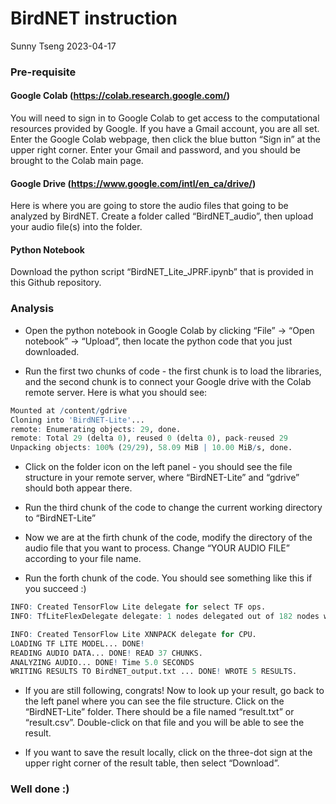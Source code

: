 BirdNET instruction
================
Sunny Tseng
2023-04-17

### Pre-requisite

#### Google Colab (<https://colab.research.google.com/>)

You will need to sign in to Google Colab to get access to the computational resources provided by Google. If you have a Gmail account, you are all set. Enter the Google Colab webpage, then click the blue button “Sign in” at the upper right corner. Enter your Gmail and password, and you should be brought to the Colab main page.

#### Google Drive (<https://www.google.com/intl/en_ca/drive/>)

Here is where you are going to store the audio files that going to be analyzed by BirdNET. Create a folder called “BirdNET_audio”, then upload your audio file(s) into the folder.

#### Python Notebook

Download the python script “BirdNET_Lite_JPRF.ipynb” that is provided in
this Github repository.

### Analysis

- Open the python notebook in Google Colab by clicking “File” -\> “Open
  notebook” -\> “Upload”, then locate the python code that you just
  downloaded.

- Run the first two chunks of code - the first chunk is to load the
  libraries, and the second chunk is to connect your Google drive with
  the Colab remote server. Here is what you should see:

``` r
Mounted at /content/gdrive
Cloning into 'BirdNET-Lite'...
remote: Enumerating objects: 29, done.
remote: Total 29 (delta 0), reused 0 (delta 0), pack-reused 29
Unpacking objects: 100% (29/29), 58.09 MiB | 10.00 MiB/s, done.
```

- Click on the folder icon on the left panel - you should see the file
  structure in your remote server, where “BirdNET-Lite” and “gdrive”
  should both appear there.

- Run the third chunk of the code to change the current working
  directory to “BirdNET-Lite”

- Now we are at the firth chunk of the code, modify the directory of the
  audio file that you want to process. Change “YOUR AUDIO FILE”
  according to your file name.

- Run the forth chunk of the code. You should see something like this if
  you succeed :)

``` r
INFO: Created TensorFlow Lite delegate for select TF ops.
INFO: TfLiteFlexDelegate delegate: 1 nodes delegated out of 182 nodes with 1 partitions.

INFO: Created TensorFlow Lite XNNPACK delegate for CPU.
LOADING TF LITE MODEL... DONE!
READING AUDIO DATA... DONE! READ 37 CHUNKS.
ANALYZING AUDIO... DONE! Time 5.0 SECONDS
WRITING RESULTS TO BirdNET_output.txt ... DONE! WROTE 5 RESULTS.
```

- If you are still following, congrats! Now to look up your result, go
  back to the left panel where you can see the file structure. Click on
  the “BirdNET-Lite” folder. There should be a file named “result.txt”
  or “result.csv”. Double-click on that file and you will be able to see
  the result.

- If you want to save the result locally, click on the three-dot sign at
  the upper right corner of the result table, then select “Download”.

### Well done :)
